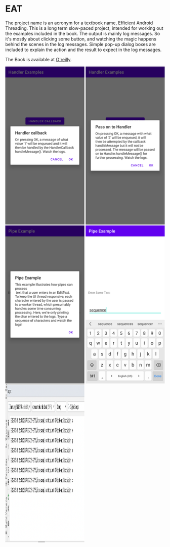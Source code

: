# EAT
The project name is an acronym for a textbook name, Efficient Android Threading.
This is a long term slow-paced project, intended for working out the examples 
included in the book. The output is mainly log messages. So it's mostly about
clicking some button, and watching the magic happens behind the scenes in the log
messages. Simple pop-up dialog boxes are included to explain the action and the
result to expect in the log messages.

The Book is available at [O'reilly](https://learning.oreilly.com/library/view/efficient-android-threading/9781449364120/).

<img src="screenshots/handlercallback1.png" width="250" height="500"> <img src="screenshots/handlercallback2.png" width="250" height="500"> <img src="screenshots/pipe.png" width="250" height="500"> <img src="screenshots/pipe_example_input.png" width="250" height="500"> <img src="screenshots/pipe_example_output.png" width="250" height="500">
